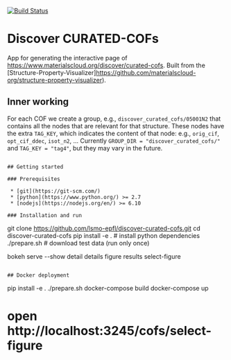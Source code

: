 [![Build Status](https://travis-ci.org/materialscloud-org/structure-property-visualizer.svg?branch=master)](https://travis-ci.org/materialscloud-org/structure-property-visualizer)

# Discover CURATED-COFs

App for generating the interactive page of https://www.materialscloud.org/discover/curated-cofs.
Built from the [Structure-Property-Visualizer]https://github.com/materialscloud-org/structure-property-visualizer).

## Inner working

For each COF we create a group, e.g., `discover_curated_cofs/05001N2` that contains all the nodes that are relevant for that structure.
These nodes have the extra `TAG_KEY`, which indicates the content of that node: e.g., `orig_cif`, `opt_cif_ddec`, `isot_n2`, ...
Currently `GROUP_DIR = "discover_curated_cofs/"` and `TAG_KEY = "tag4"`, but they may vary in the future.

```

## Getting started

### Prerequisites

 * [git](https://git-scm.com/)
 * [python](https://www.python.org/) >= 2.7
 * [nodejs](https://nodejs.org/en/) >= 6.10

### Installation and run

```
git clone https://github.com/lsmo-epfl/discover-curated-cofs.git
cd discover-curated-cofs
pip install -e .     # install python dependencies
./prepare.sh         # download test data (run only once)

bokeh serve --show detail details figure results select-figure
```

## Docker deployment

```
pip install -e .
./prepare.sh
docker-compose build
docker-compose up
# open http://localhost:3245/cofs/select-figure
```
